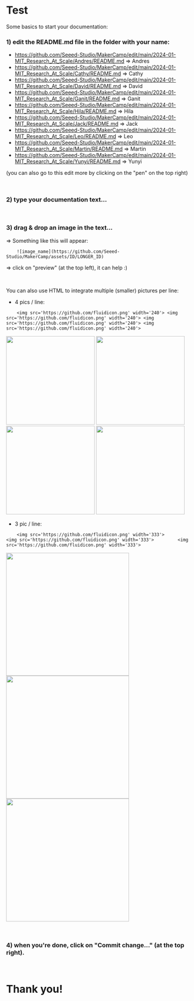 # Test

Some basics to start your documentation:


### 1) edit the README.md file in the folder with your name:

- https://github.com/Seeed-Studio/MakerCamp/edit/main/2024-01-MIT_Research_At_Scale/Andres/README.md => Andres
- https://github.com/Seeed-Studio/MakerCamp/edit/main/2024-01-MIT_Research_At_Scale/Cathy/README.md => Cathy
- https://github.com/Seeed-Studio/MakerCamp/edit/main/2024-01-MIT_Research_At_Scale/David/README.md => David
- https://github.com/Seeed-Studio/MakerCamp/edit/main/2024-01-MIT_Research_At_Scale/Ganit/README.md => Ganit
- https://github.com/Seeed-Studio/MakerCamp/edit/main/2024-01-MIT_Research_At_Scale/Hila/README.md => Hila
- https://github.com/Seeed-Studio/MakerCamp/edit/main/2024-01-MIT_Research_At_Scale/Jack/README.md => Jack
- https://github.com/Seeed-Studio/MakerCamp/edit/main/2024-01-MIT_Research_At_Scale/Leo/README.md => Leo
- https://github.com/Seeed-Studio/MakerCamp/edit/main/2024-01-MIT_Research_At_Scale/Martin/README.md => Martin
- https://github.com/Seeed-Studio/MakerCamp/edit/main/2024-01-MIT_Research_At_Scale/Yunyi/README.md => Yunyi

(you can also go to this edit more by clicking on the "pen" on the top right)

<br>


### 2) type your documentation text...

<br>


### 3) drag & drop an image in the text...

=> Something like this will appear:
```
    ![image_name](https://github.com/Seeed-Studio/MakerCamp/assets/ID/LONGER_ID)
```

=> click on "preview" (at the top left), it can help :)

<br>

You can also use HTML to integrate multiple (smaller) pictures per line:

* 4 pics / line:
```
    <img src='https://github.com/fluidicon.png' width='240'> <img src='https://github.com/fluidicon.png' width='240'> <img src='https://github.com/fluidicon.png' width='240'> <img src='https://github.com/fluidicon.png' width='240'>
```
<img src='https://github.com/fluidicon.png' width='240'> <img src='https://github.com/fluidicon.png' width='240'> <img src='https://github.com/fluidicon.png' width='240'> <img src='https://github.com/fluidicon.png' width='240'>


* 3 pic / line:
```
    <img src='https://github.com/fluidicon.png' width='333'>         <img src='https://github.com/fluidicon.png' width='333'>         <img src='https://github.com/fluidicon.png' width='333'>
```
<img src='https://github.com/fluidicon.png' width='333'>         <img src='https://github.com/fluidicon.png' width='333'>         <img src='https://github.com/fluidicon.png' width='333'>

<br>


### 4) when you're done, click on "Commit change..." (at the top right).

<br>


# Thank you!

